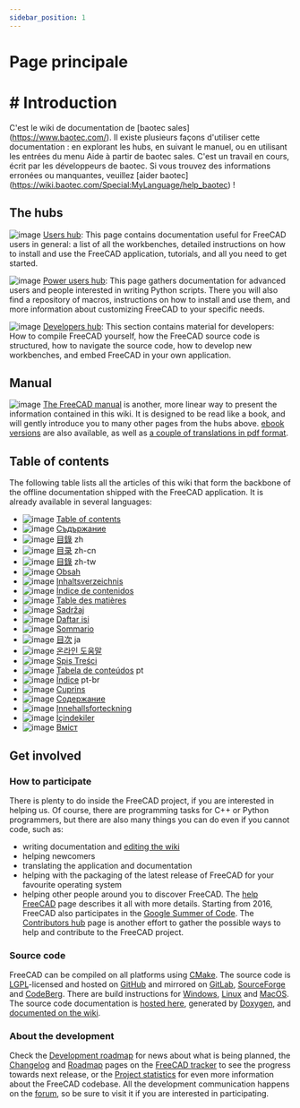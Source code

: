 ```yaml
---
sidebar_position: 1
---
```


# Page principale

# # Introduction
C'est le wiki de documentation de [baotec sales] (https://www.baotec.com/). Il existe plusieurs façons d'utiliser cette documentation : en explorant les hubs, en suivant le manuel, ou en utilisant les entrées du menu Aide à partir de baotec sales. C'est un travail en cours, écrit par les développeurs de baotec. Si vous trouvez des informations erronées ou manquantes, veuillez [aider baotec] (https://wiki.baotec.com/Special:MyLanguage/help_baotec) !

## The hubs
![image](https://github.com/gauriimaheshwarii/FreeCAD-documentation/assets/100439627/baa120e2-05c5-4d36-8b21-9d0f802e459d) [Users hub](https://wiki.freecad.org/User_hub): This page contains documentation useful for FreeCAD users in general: a list of all the workbenches, detailed instructions on how to install and use the FreeCAD application, tutorials, and all you need to get started.

![image](https://github.com/gauriimaheshwarii/FreeCAD-documentation/assets/100439627/6b0cd513-dca5-4127-bc62-2eaf9746bb2c) [Power users hub](https://wiki.freecad.org/Power_users_hub): This page gathers documentation for advanced users and people interested in writing Python scripts. There you will also find a repository of macros, instructions on how to install and use them, and more information about customizing FreeCAD to your specific needs.

![image](https://github.com/gauriimaheshwarii/FreeCAD-documentation/assets/100439627/2a957b2e-a604-4a47-8fde-b97bdb923fe8) [Developers hub](https://wiki.freecad.org/Developer_hub): This section contains material for developers: How to compile FreeCAD yourself, how the FreeCAD source code is structured, how to navigate the source code, how to develop new workbenches, and embed FreeCAD in your own application.

## Manual
![image](https://github.com/gauriimaheshwarii/FreeCAD-documentation/assets/100439627/f660f9cf-4ef2-42f2-afc3-3ee1e972c830) [The FreeCAD manual](https://wiki.freecad.org/Manual:Introduction) is another, more linear way to present the information contained in this wiki. It is designed to be read like a book, and will gently introduce you to many other pages from the hubs above. [ebook versions](https://www.gitbook.com/book/yorikvanhavre/a-freecad-manual/details) are also available, as well as [a couple of translations in pdf format](https://www.freecadweb.org/manual/).

## Table of contents
The following table lists all the articles of this wiki that form the backbone of the offline documentation shipped with the FreeCAD application. It is already available in several languages:
* ![image](https://github.com/gauriimaheshwarii/FreeCAD-documentation/assets/100439627/0d2f0fab-10d3-464f-b348-35306657d4e0) [Table of contents](https://wiki.freecad.org/Online_Help_Toc)
* ![image](https://github.com/gauriimaheshwarii/FreeCAD-documentation/assets/100439627/53a8c4ca-1216-414e-b68d-1271dba2a8e3) [Съдържание](https://wiki.freecad.org/Online_Help_Toc/bg)
* ![image](https://github.com/gauriimaheshwarii/FreeCAD-documentation/assets/100439627/2b28e7c7-2f2e-4962-af9f-c9c1e47474db) [目錄](https://wiki.freecad.org/Online_Help_Toc/zh) zh
* ![image](https://github.com/gauriimaheshwarii/FreeCAD-documentation/assets/100439627/f9fd1a49-5c0a-47a2-a127-e877dd2e5c2a) [目录](https://wiki.freecad.org/Online_Help_Toc/zh-cn) zh-cn
* ![image](https://github.com/gauriimaheshwarii/FreeCAD-documentation/assets/100439627/9bec91c8-04e3-4d51-962f-ada5ca25ec58) [目錄](https://wiki.freecad.org/Online_Help_Toc/zh-tw) zh-tw
* ![image](https://github.com/gauriimaheshwarii/FreeCAD-documentation/assets/100439627/973a2e1f-aa28-476b-9f4e-f4c75a41584b) [Obsah](https://wiki.freecad.org/Online_Help_Toc/cs)
* ![image](https://github.com/gauriimaheshwarii/FreeCAD-documentation/assets/100439627/84f93433-2b7d-4fcd-8a99-680404ac55a9) [Inhaltsverzeichnis](https://wiki.freecad.org/Online_Help_Toc/de)
* ![image](https://github.com/gauriimaheshwarii/FreeCAD-documentation/assets/100439627/a44b20a6-44e7-47d4-af39-89246da0f10d) [Índice de contenidos](https://wiki.freecad.org/Online_Help_Toc/es)
* ![image](https://github.com/gauriimaheshwarii/FreeCAD-documentation/assets/100439627/0f78fd45-d288-4bb6-bf91-02986c175810) [Table des matières](https://wiki.freecad.org/Online_Help_Toc/fr)
* ![image](https://github.com/gauriimaheshwarii/FreeCAD-documentation/assets/100439627/16cf606b-a0cf-4cb5-9ae8-e953a57f475a) [Sadržaj](https://wiki.freecad.org/Online_Help_Toc/hr)
* ![image](https://github.com/gauriimaheshwarii/FreeCAD-documentation/assets/100439627/32caf503-5505-4eb3-89d5-85c0fb994aa2) [Daftar isi](https://wiki.freecad.org/Online_Help_Toc/id)
* ![image](https://github.com/gauriimaheshwarii/FreeCAD-documentation/assets/100439627/cad5b5f4-ba9d-4684-9a7f-7b74115b8cce) [Sommario](https://wiki.freecad.org/Online_Help_Toc/it)
* ![image](https://github.com/gauriimaheshwarii/FreeCAD-documentation/assets/100439627/2cd0faa1-74e8-4847-a14f-ab937a26f9da) [目次](https://wiki.freecad.org/Online_Help_Toc/ja) ja
* ![image](https://github.com/gauriimaheshwarii/FreeCAD-documentation/assets/100439627/30df9603-bdb4-4c0b-8752-db81ef625332) [온라인 도움말](https://wiki.freecad.org/Online_Help_Toc/ko)
* ![image](https://github.com/gauriimaheshwarii/FreeCAD-documentation/assets/100439627/def6c776-8147-4697-b2f8-bd3e79ec5036) [Spis Treści](https://wiki.freecad.org/Online_Help_Toc/pl)
* ![image](https://github.com/gauriimaheshwarii/FreeCAD-documentation/assets/100439627/56ec6e45-4d8a-4342-b702-45bd9d427fe8) [Tabela de conteúdos](https://wiki.freecad.org/Online_Help_Toc/pt) pt
* ![image](https://github.com/gauriimaheshwarii/FreeCAD-documentation/assets/100439627/60951f25-9901-4ea7-b802-8b1d4fdf3963) [Índice](https://wiki.freecad.org/Online_Help_Toc/pt-br) pt-br
* ![image](https://github.com/gauriimaheshwarii/FreeCAD-documentation/assets/100439627/d577cd0a-21f5-4cdf-8140-34146560853b) [Cuprins](https://wiki.freecad.org/Online_Help_Toc/ro)
* ![image](https://github.com/gauriimaheshwarii/FreeCAD-documentation/assets/100439627/d5d957cb-afc7-4004-82d2-ff2df0cbb7d0) [Содержание](https://wiki.freecad.org/Online_Help_Toc/ru)
* ![image](https://github.com/gauriimaheshwarii/FreeCAD-documentation/assets/100439627/38bb3f4a-a0f9-4740-8b28-8914e7d10e5e) [Innehallsforteckning](https://wiki.freecad.org/Online_Help_Toc/sv) 
* ![image](https://github.com/gauriimaheshwarii/FreeCAD-documentation/assets/100439627/ea6b3887-c7d5-41d4-9ed8-baa23c118b01) [İçindekiler](https://wiki.freecad.org/Online_Help_Toc/tr)
* ![image](https://github.com/gauriimaheshwarii/FreeCAD-documentation/assets/100439627/e7fb5a8c-a5c1-4c1c-b327-f8d364395b58) [Вміст](https://wiki.freecad.org/Online_Help_Toc/uk)

## Get involved

### How to participate
There is plenty to do inside the FreeCAD project, if you are interested in helping us. Of course, there are programming tasks for C++ or Python programmers, but there are also many things you can do even if you cannot code, such as:

* writing documentation and [editing the wiki](https://wiki.freecad.org/WikiPages)
* helping newcomers
* translating the application and documentation
* helping with the packaging of the latest release of FreeCAD for your favourite operating system
* helping other people around you to discover FreeCAD.
The [help FreeCAD](https://wiki.freecad.org/Special:MyLanguage/help_FreeCAD) page describes it all with more details. Starting from 2016, FreeCAD also participates in the [Google Summer of Code](https://wiki.freecad.org/Google_Summer_of_Code). The [Contributors hub](https://wiki.freecad.org/Contributors_hub) page is another effort to gather the possible ways to help and contribute to the FreeCAD project.

### Source code
FreeCAD can be compiled on all platforms using [CMake](https://cmake.org/). The source code is [LGPL](https://en.wikipedia.org/wiki/GNU_Lesser_General_Public_License)-licensed and hosted on [GitHub](https://github.com/FreeCAD/FreeCAD) and mirrored on [GitLab](https://gitlab.com/freecad/FreeCAD), [SourceForge](https://sourceforge.net/projects/free-cad/) and [CodeBerg](https://codeberg.org/FreeCAD/FreeCAD). There are build instructions for [Windows](https://wiki.freecad.org/Compile_on_Windows), [Linux](https://wiki.freecad.org/Compile_on_Linux) and [MacOS](https://wiki.freecad.org/Compile_on_MacOS). The source code documentation is [hosted here](http://www.freecadweb.org/api/), generated by [Doxygen](https://wiki.freecad.org/Doxygen), and [documented on the wiki](https://wiki.freecad.org/Source_documentation).

### About the development
Check the [Development roadmap](https://wiki.freecad.org/Development_roadmap) for news about what is being planned, the [Changelog](http://www.freecadweb.org/tracker/changelog_page.php) and [Roadmap](http://www.freecadweb.org/tracker/roadmap_page.php) pages on the [FreeCAD tracker](http://www.freecadweb.org/tracker) to see the progress towards next release, or the [Project statistics](http://www.ohloh.net/p/freecad) for even more information about the FreeCAD codebase. All the development communication happens on the [forum](http://forum.freecadweb.org/), so be sure to visit it if you are interested in participating.

<!-- Run the development server:

```bash
cd my-website
npm run start
``` -->